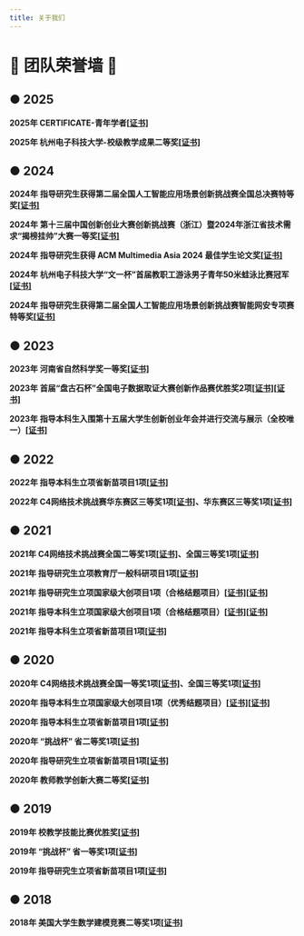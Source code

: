 ```yaml
---
title: 关于我们
---
```


#  🌟 团队荣誉墙 🌟

## **● 2025**

**2025年 CERTIFICATE-青年学者[[证书\]](https://q-bigbig.github.io/static/competition/2025_4.png)**

**2025年 杭州电子科技大学-校级教学成果二等奖[[证书\]](https://q-bigbig.github.io/static/competition/2025_3.png)**

## **● 2024**

**2024年 指导研究生获得第二届全国人工智能应用场景创新挑战赛全国总决赛特等奖[[证书\]](https://q-bigbig.github.io/static/competition/2025_2.jpg)**

**2024年 第十三届中国创新创业大赛创新挑战赛（浙江）暨2024年浙江省技术需求“揭榜挂帅”大赛一等奖[[证书\]](https://q-bigbig.github.io/static/competition/2025_1.jpg)**

**2024年 指导研究生获得 ACM Multimedia Asia 2024 最佳学生论文奖[[证书\]](https://q-bigbig.github.io/static/competition/ACM_Multimedia_Asia_2024_最佳学生论文奖.pdf)**

**2024年 杭州电子科技大学“文一杯”首届教职工游泳男子青年50米蛙泳比赛冠军[[证书\]](https://q-bigbig.github.io/static/competition/蛙泳比赛.jpg)**

**2024年 指导研究生获得第二届全国人工智能应用场景创新挑战赛智能网安专项赛特等奖[[证书\]](https://q-bigbig.github.io/static/competition/13.jpg)**

## **● 2023**

**2023年 河南省自然科学奖一等奖[[证书\]](https://q-bigbig.github.io/static/competition/河南省自然科学奖一等奖.jpg)**

**2023年 首届“盘古石杯”全国电子数据取证大赛创新作品赛优胜奖2项[[证书\]](https://q-bigbig.github.io/static/competition/深度伪造视频检测系统.pdf)[[证书\]](https://q-bigbig.github.io/static/competition/面向数字图像的隐秘信息定位系统.pdf)**

**2023年 指导本科生入围第十五届大学生创新创业年会并进行交流与展示（全校唯一）[[证书\]](https://q-bigbig.github.io/2023_06_28.pdf)**

## **● 2022**

**2022年 指导本科生立项省新苗项目1项[[证书\]](https://q-bigbig.github.io/2022_NewSeedlings.pdf)**

**2022年 C4网络技术挑战赛华东赛区三等奖1项[[证书\]](https://q-bigbig.github.io/2022C4_3-1.jpg)、华东赛区三等奖1项[[证书\]](https://q-bigbig.github.io/2022C4_3-2.jpg)**

## **● 2021**

**2021年 C4网络技术挑战赛全国二等奖1项[[证书\]](https://q-bigbig.github.io/c1.1.pdf)、全国三等奖1项[[证书\]](https://q-bigbig.github.io/c1.2.pdf)**

**2021年 指导研究生立项教育厅一般科研项目1项[[证书\]](https://q-bigbig.github.io/c2.pdf)**

**2021年 指导研究生立项国家级大创项目1项（合格结题项目）[[证书\]](https://q-bigbig.github.io/c3.xls)[[证书\]](https://q-bigbig.github.io/competition_2021_cyx.PDF)**

**2021年 指导本科生立项国家级大创项目1项（合格结题项目）[[证书\]](https://q-bigbig.github.io/c3.xls)[[证书\]](https://q-bigbig.github.io/competition_2021_pbm.PDF)**

**2021年 指导本科生立项省新苗项目1项[[证书\]](https://q-bigbig.github.io/c5.pdf)**

## **● 2020**

**2020年 C4网络技术挑战赛全国一等奖1项[[证书\]](https://q-bigbig.github.io/c6.1.bmp)、全国三等奖1项[[证书\]](https://q-bigbig.github.io/c6.2.bmp)**

**2020年 指导本科生立项国家级大创项目1项（优秀结题项目）[[证书\]](https://q-bigbig.github.io/c7.PDF)[[证书\]](https://q-bigbig.github.io/c7.1.pdf)**

**2020年 指导本科生立项省新苗项目1项[[证书\]](https://q-bigbig.github.io/c8.pdf)**

**2020年 “挑战杯” 省二等奖1项[[证书\]](https://q-bigbig.github.io/c9.bmp)**

**2020年 指导研究生立项省新苗项目1项[[证书\]](https://q-bigbig.github.io/c8.pdf)**

**2020年 教师教学创新大赛二等奖[[证书\]](https://q-bigbig.github.io/c11.pdf)**

## **● 2019**

**2019年 校教学技能比赛优胜奖[[证书\]](https://q-bigbig.github.io/c12.pdf)**

**2019年 “挑战杯” 省一等奖1项[[证书\]](https://q-bigbig.github.io/c13.jpg)**

**2019年 指导研究生立项省新苗项目1项[[证书\]](https://q-bigbig.github.io/c14.pdf)**

## **● 2018**

**2018年 美国大学生数学建模竞赛二等奖1项[[证书\]](https://q-bigbig.github.io/c15.pdf)**

